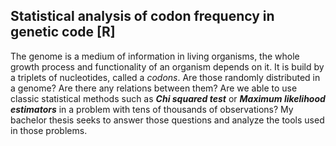 ## **Statistical analysis of codon frequency in genetic code [R]**

The genome is a medium of information in living organisms, the whole growth process and functionality of an organism depends on it. It is build by a triplets of nucleotides, called a _codons_. Are those randomly distributed in a genome? Are there any relations between them? Are we able to use classic statistical methods such as _**Chi squared test**_ or _**Maximum likelihood estimators**_ in a problem with tens of thousands of observations? My bachelor thesis seeks to answer those questions and analyze the tools used in those problems.
